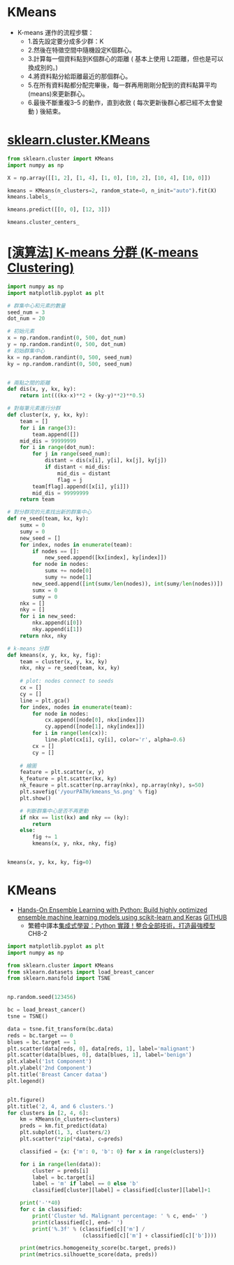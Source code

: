 # KMeans
- K-means 運作的流程步驟：
  - 1.首先設定要分成多少群：K
  - 2.然後在特徵空間中隨機設定K個群心。
  - 3.計算每一個資料點到K個群心的距離 ( 基本上使用 L2距離，但也是可以換成別的。)
  - 4.將資料點分給距離最近的那個群心。
  - 5.在所有資料點都分配完畢後，每一群再用剛剛分配到的資料點算平均(means)來更新群心。
  - 6.最後不斷重複3–5 的動作，直到收斂 ( 每次更新後群心都已經不太會變動 ) 後結束。
# [sklearn.cluster.KMeans](https://scikit-learn.org/stable/modules/generated/sklearn.cluster.KMeans.html)
```python
from sklearn.cluster import KMeans
import numpy as np

X = np.array([[1, 2], [1, 4], [1, 0], [10, 2], [10, 4], [10, 0]])

kmeans = KMeans(n_clusters=2, random_state=0, n_init="auto").fit(X)
kmeans.labels_

kmeans.predict([[0, 0], [12, 3]])

kmeans.cluster_centers_
```

# [[演算法] K-means 分群 (K-means Clustering)](https://ithelp.ithome.com.tw/articles/10209058)
```python
import numpy as np
import matplotlib.pyplot as plt

# 群集中心和元素的數量
seed_num = 3
dot_num = 20

# 初始元素
x = np.random.randint(0, 500, dot_num)
y = np.random.randint(0, 500, dot_num)
# 初始群集中心
kx = np.random.randint(0, 500, seed_num)
ky = np.random.randint(0, 500, seed_num)


# 兩點之間的距離
def dis(x, y, kx, ky):
    return int(((kx-x)**2 + (ky-y)**2)**0.5)

# 對每筆元素進行分群
def cluster(x, y, kx, ky):
    team = []
    for i in range(3):
        team.append([])
    mid_dis = 99999999
    for i in range(dot_num):
        for j in range(seed_num):
            distant = dis(x[i], y[i], kx[j], ky[j])
            if distant < mid_dis:
                mid_dis = distant
                flag = j
        team[flag].append([x[i], y[i]])
        mid_dis = 99999999
    return team

# 對分群完的元素找出新的群集中心
def re_seed(team, kx, ky):
    sumx = 0
    sumy = 0
    new_seed = []
    for index, nodes in enumerate(team):
        if nodes == []:
            new_seed.append([kx[index], ky[index]])
        for node in nodes:
            sumx += node[0]
            sumy += node[1]
        new_seed.append([int(sumx/len(nodes)), int(sumy/len(nodes))])
        sumx = 0
        sumy = 0
    nkx = []
    nky = []
    for i in new_seed:
        nkx.append(i[0])
        nky.append(i[1])
    return nkx, nky

# k-means 分群
def kmeans(x, y, kx, ky, fig):
    team = cluster(x, y, kx, ky)
    nkx, nky = re_seed(team, kx, ky)
    
    # plot: nodes connect to seeds
    cx = []
    cy = []
    line = plt.gca()
    for index, nodes in enumerate(team):
        for node in nodes:
            cx.append([node[0], nkx[index]])
            cy.append([node[1], nky[index]])
        for i in range(len(cx)):
            line.plot(cx[i], cy[i], color='r', alpha=0.6)
        cx = []
        cy = []
    
    # 繪圖
    feature = plt.scatter(x, y)
    k_feature = plt.scatter(kx, ky)
    nk_feaure = plt.scatter(np.array(nkx), np.array(nky), s=50)
    plt.savefig('/yourPATH/kmeans_%s.png' % fig)
    plt.show()

    # 判斷群集中心是否不再更動
    if nkx == list(kx) and nky == (ky):
        return
    else:
        fig += 1
        kmeans(x, y, nkx, nky, fig)


kmeans(x, y, kx, ky, fig=0)
```
#  KMeans
- [Hands-On Ensemble Learning with Python: Build highly optimized ensemble machine learning models using scikit-learn and Keras](https://www.packtpub.com/product/hands-on-ensemble-learning-with-python/9781789612851) [GITHUB](https://github.com/PacktPublishing/Hands-On-Ensemble-Learning-with-Python)
  - 繁體中譯本[集成式學習：Python 實踐！整合全部技術，打造最強模型](https://www.tenlong.com.tw/products/9789863126942?list_name=srh) CH8-2
```PYTHON
import matplotlib.pyplot as plt
import numpy as np

from sklearn.cluster import KMeans
from sklearn.datasets import load_breast_cancer
from sklearn.manifold import TSNE


np.random.seed(123456)

bc = load_breast_cancer()
tsne = TSNE()

data = tsne.fit_transform(bc.data)
reds = bc.target == 0
blues = bc.target == 1
plt.scatter(data[reds, 0], data[reds, 1], label='malignant')
plt.scatter(data[blues, 0], data[blues, 1], label='benign')
plt.xlabel('1st Component')
plt.ylabel('2nd Component')
plt.title('Breast Cancer dataa')
plt.legend()


plt.figure()
plt.title('2, 4, and 6 clusters.')
for clusters in [2, 4, 6]:
    km = KMeans(n_clusters=clusters)
    preds = km.fit_predict(data)
    plt.subplot(1, 3, clusters/2)
    plt.scatter(*zip(*data), c=preds)

    classified = {x: {'m': 0, 'b': 0} for x in range(clusters)}

    for i in range(len(data)):
        cluster = preds[i]
        label = bc.target[i]
        label = 'm' if label == 0 else 'b'
        classified[cluster][label] = classified[cluster][label]+1

    print('-'*40)
    for c in classified:
        print('Cluster %d. Malignant percentage: ' % c, end=' ')
        print(classified[c], end=' ')
        print('%.3f' % (classified[c]['m'] /
                        (classified[c]['m'] + classified[c]['b'])))

    print(metrics.homogeneity_score(bc.target, preds))
    print(metrics.silhouette_score(data, preds))
```





